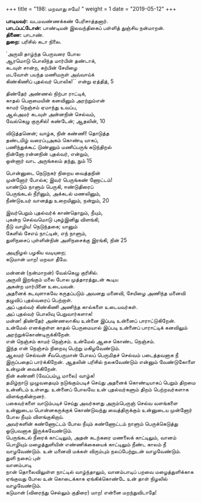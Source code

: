 ﻿+++
title = "198: மறவாது ஈமே!  "
weight = 1
date = "2019-05-12"
+++

**பாடியவர்:** வடமவண்ணக்கண் பேரிசாத்தனார்.  
**பாடப்பட்டோன்:** பாண்டியன் இலவந்திகைப் பள்ளித் துஞ்சிய நன்மாறன்.  
**திணை:** பாடாண்.  
**துறை:** பரிசில் கடா நிலை.  
  
`அருவி தாழ்ந்த பெருவரை போல  
ஆரமொடு பொலிந்த மார்பின் தண்டாக்,  
கடவுள் சான்ற, கற்பின் சேயிழை  
மடவோள் பயந்த மணிமருள் அவ்வாய்க்  
கிண்கிணிப் புதல்வர் பொலிக!`` என்று ஏத்தித், 5  
  
திண்தேர் அண்ணல் நிற்பா ராட்டிக்,  
காதல் பெறாமையின் கனவினும் அரற்றும்என்  
காமர் நெஞ்சம் ஏமாந்து உவப்ப,  
ஆல்அமர் கடவுள் அன்னநின் செல்வம்,  
வேல்கெழு குருசில்! கண்டேன்; ஆதலின், 10  
  
விடுத்தனென்; வாழ்க, நின் கண்ணி! தொடுத்த  
தண்டமிழ் வரைப்புஅகம் கொண்டி யாகப்,  
பணிந்துக்கூட் டுண்ணும் மணிப்பருங் கடுந்திறல்  
நின்னோ ரன்னநின் புதல்வர், என்றும்,  
ஒன்னார் வாட அருங்கலம் தந்து, நும் 15  
  
பொன்னுடை நெடுநகர் நிறைய வைத்தநின்  
முன்னோர் போல்க; இவர் பெருங்கண் ணோட்டம்!  
யாண்டும் நாளும் பெருகி, ஈண்டுதிரைப்  
பெருங்கடல் நீரினும், அக்கடல் மணலினும்,  
நீண்டுஉயர் வானத்து உறையினும், நன்றும், 20  
  
இவர்பெறும் புதல்வர்க் காண்தொறும், நீயும்,  
புகன்ற செல்வமொடு புகழ்இனிது விளங்கி,  
நீடு வாழிய! நெடுந்தகை; யானும்  
கேளில் சேஎய் நாட்டின், எந் நாளும்,  
துளிநசைப் புள்ளின்நின் அளிநசைக்கு இரங்கி, நின் 25  
  
அடிநிழல் பழகிய வடியுறை;  
கடுமான் மாற! மறவா தீமே.  
   
மன்னன் (நன்மாறன்) வேல்கெழு குரிசில்.  
அருவி இறங்கும் மலை போல முத்தாரத்துடன் கூடிய  
அகன்ற மார்பினை உடையவன்.  
அதனைக் கடவுளாகவே கருதப்படும் அவனது மனைவி, சேயிழை அணிந்த மனைவி தழுவிப் புதல்வரைப் பெற்றாள்.  
அப் புதல்வர் கிண்கிணி அணிந்த கால்களை உடையவர்கள்.  
அப் புதல்வர் பொலிவு பெறுவார்களாக!  
மன்ன! திண்தேர் அண்ணலாகிய உன்னை இப்படி உன்னைப் பாராட்டுகிறேன். உன்மேல் எனக்குள்ள காதல் பெருமையால் இப்படி உன்னைப் பாராட்டிக் கனவிலும் அரற்றுக்கொண்டிருக்கிறேன்.  
என் நெஞ்சம் காமர் நெஞ்சம். உன்மேல் ஆசை கொண்ட நெஞ்சம்.  
இந்த என் நெஞ்சம் நிறைவு பெற்று மகிழவேண்டும்.  
ஆலமர் செல்வன் சீவபெருமான் போலப் பெருமிதச் செல்வம் படைத்தவனாக நீ இருப்பதைப் பார்க்கிறேன். ஆதலின் பரிசில் நலகவேண்டும் என்னும் வேண்டுகோளை உன்முன் வைக்கிறேன்.  
நின் கண்ணி (வேப்பம்பூ மாலை) வாழ்க!  
தமிழ்நாடு முழுவதையும் நடுங்கும்படிச் செய்து அதனைக் கொண்டியாகப் பெறும் திறமை உன்னிடம் உள்ளது. உன்னைப் போலவே உன் புதல்வர்களும் திறம் பெற்றவர்களாக விளங்குகின்றனர்.  
பகைவர்களை வாடும்படிச் செய்து அவர்களது அரும்பெருஞ் செல்வ வளங்களை உன்னுடைய பொன்னகருக்குக் கொண்டுவந்து வைத்திருக்கும் உன்னுடைய முன்னோர் போல நீயும் விளங்குகிறாய்.  
அவர்களின் கண்ணோட்டம் போல நீயும் கண்ணோட்டம் நாளும் பெருக்கெடுத்து ஓடுபவனாக இருக்கவேண்டும்.  
பெருங்கடல் நீரைக் காட்டிலும், அதன் கடற்கரை மணலைக் காட்டிலும், வானம் பொழியும் மழைத்துளியின் எண்ணிக்கையைக் காட்டிலும் நீண்ட காலம் நீ வாழவேண்டும். உன் மனைவி மக்கள் விரும்பும் நலப்பேற்றுடன் வாழவேண்டும்.  
துளி நசைப் புள்  
வானம்பாடி  
நான் தொலைவிலுள்ள நாட்டில் வாழ்ந்தாலும், வானம்பாடிப் பறவை மழைத்துளிக்காக ஏங்குவது போல உன் கொடைக்காக ஏங்கிக்கொண்டே உன் தாள் நிழலில் வாழவேண்டும்.  
கடுமான் (விரைந்து செல்லும் குதிரை) மாற! என்னை மறந்துவிடாதே!  

